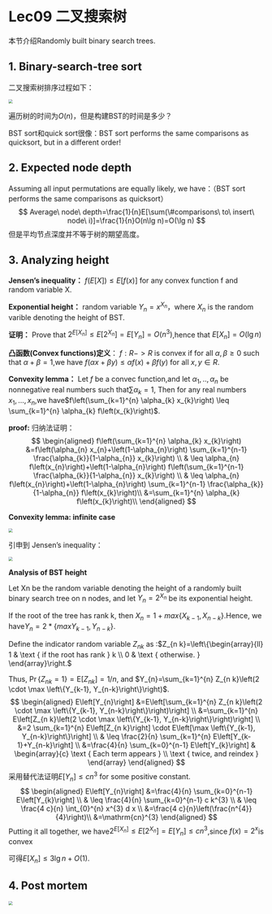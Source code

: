 # Lec09 二叉搜索树

本节介绍Randomly built binary search trees.



## 1. Binary-search-tree sort

二叉搜索树排序过程如下：

<img src="https://i.bmp.ovh/imgs/2021/03/87a24aa456fcd0b8.png" style="zoom:50%;" />



遍历树的时间为$O(n)$，但是构建BST的时间是多少？

BST sort和quick sort很像：BST sort performs the same comparisons as quicksort, but in a different order!



## 2. Expected node depth

Assuming all input permutations are equally likely, we have：（BST sort performs the same comparisons as quicksort）
$$
Average\ node\ depth=\frac{1}{n}E[\sum(\#comparisons\ to\ insert\ node\ i)]=\frac{1}{n}O(n\lg n)=O(\lg n)
$$
但是平均节点深度并不等于树的期望高度。



## 3. Analyzing height

**Jensen’s inequality：** $f(E[X])\leq E[f(x)]$ for any convex function f and random variable X.

**Exponential height：** random variable $Y_n=x^{X_n}$，where $X_n$ is the random varible denoting the height of BST.



**证明：** Prove that $2^{E[X_n]}\leq E[2^{X_n}]=E[Y_n]=O(n^3)$,hence that $E[X_n]=O(\lg n)$



**凸函数(Convex functions)定义**： $f:R->R$ is convex if for all $\alpha,\beta\geq 0$ such that $\alpha+\beta=1$,we have $f(\alpha x+\beta y)\leq \alpha f(x)+\beta f(y)$ for all $x,y\in R$.



**Convexity lemma：** Let $f$ be a convec function,and let $\alpha_1,..,\alpha_n$ be nonnegative real numbers such that$\sum \alpha_k=1$, Then for any real numbers $x_1,...,x_n$,we have$f\left(\sum_{k=1}^{n} \alpha_{k} x_{k}\right) \leq \sum_{k=1}^{n} \alpha_{k} f\left(x_{k}\right)$. 

**proof:** 归纳法证明：
$$
\begin{aligned}
f\left(\sum_{k=1}^{n} \alpha_{k} x_{k}\right) &=f\left(\alpha_{n} x_{n}+\left(1-\alpha_{n}\right) \sum_{k=1}^{n-1} \frac{\alpha_{k}}{1-\alpha_{n}} x_{k}\right) \\
& \leq \alpha_{n} f\left(x_{n}\right)+\left(1-\alpha_{n}\right) f\left(\sum_{k=1}^{n-1} \frac{\alpha_{k}}{1-\alpha_{n}} x_{k}\right) \\
& \leq \alpha_{n} f\left(x_{n}\right)+\left(1-\alpha_{n}\right) \sum_{k=1}^{n-1} \frac{\alpha_{k}}{1-\alpha_{n}} f\left(x_{k}\right)\\
&=\sum_{k=1}^{n} \alpha_{k} f\left(x_{k}\right)\\
\end{aligned}
$$

**Convexity lemma: infinite case**

<img src="https://i.bmp.ovh/imgs/2021/03/9754b4c9b5591036.png" style="zoom:50%;" />

引申到 Jensen’s inequality：

<img src="https://i.bmp.ovh/imgs/2021/03/19c4bf693ea251e6.png" style="zoom:50%;" />

**Analysis of BST height**

Let Xn be the random variable denoting the height of a randomly built binary search tree on n nodes, and let $Y_n = 2^{X_n}$ be its exponential height.

If the root of the tree has rank k, then $X_n=1+max\{X_{k-1},X_{n-k}\}$.Hence, we have$Y_n=2*\{maxY_{k-1},Y_{n-k}\}$.

Define the indicator random variable $Z_{nk}$ as :$Z_{n k}=\left\{\begin{array}{ll}
1 & \text { if the root has rank } k \\
0 & \text { otherwise. }
\end{array}\right.$

Thus, $\operatorname{Pr}\left\{Z_{n k}=1\right\}=\mathrm{E}\left[Z_{n k}\right]=1 / n$, and $Y_{n}=\sum_{k=1}^{n} Z_{n k}\left(2 \cdot \max \left\{Y_{k-1}, Y_{n-k}\right\}\right)$.
$$
\begin{aligned}
E\left[Y_{n}\right] &=E\left[\sum_{k=1}^{n} Z_{n k}\left(2 \cdot \max \left\{Y_{k-1}, Y_{n-k}\right\}\right)\right] \\
&=\sum_{k=1}^{n} E\left[Z_{n k}\left(2 \cdot \max \left\{Y_{k-1}, Y_{n-k}\right\}\right)\right] \\
&=2 \sum_{k=1}^{n} E\left[Z_{n k}\right] \cdot E\left[\max \left\{Y_{k-1}, Y_{n-k}\right\}\right] \\
& \leq \frac{2}{n} \sum_{k=1}^{n} E\left[Y_{k-1}+Y_{n-k}\right] \\
&=\frac{4}{n} \sum_{k=0}^{n-1} E\left[Y_{k}\right] & \begin{array}{c}
\text { Each term appears } \\
\text { twice, and reindex }
\end{array}
\end{aligned}
$$
采用替代法证明$E[Y_n]\leq cn^3$ for some positive constant.
$$
\begin{aligned}
E\left[Y_{n}\right] &=\frac{4}{n} \sum_{k=0}^{n-1} E\left[Y_{k}\right] \\
& \leq \frac{4}{n} \sum_{k=0}^{n-1} c k^{3} \\
& \leq \frac{4 c}{n} \int_{0}^{n} x^{3} d x \\
&=\frac{4 c}{n}\left(\frac{n^{4}}{4}\right)\\
&=\mathrm{cn}^{3}
\end{aligned}
$$
Putting it all together, we have$2^{E\left[X_{n}\right]} \leq E\left[2^{X_{n}}\right]=E[Y_n]\leq cn^3$,since $f(x)=2^x$is convex

可得$E[X_n]\leq 3\lg n+O(1)$.





## 4. Post mortem

<img src="https://i.bmp.ovh/imgs/2021/03/e7fdfbc3719c0181.png" style="zoom:50%;" />

